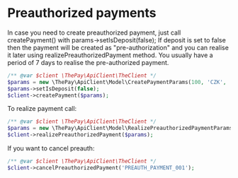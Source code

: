 # Preauthorized payments

In case you need to create preauthorized payment, just call createPayment() with params->setIsDeposit(false);
If deposit is set to false then the payment will be created as "pre-authorization" and you can realise it later using realizePreauthorizedPayment method. You usually have a period of 7 days to realise the pre-authorized payment.

```php
/** @var $client \ThePay\ApiClient\TheClient */
$params = new \ThePay\ApiClient\Model\CreatePaymentParams(100, 'CZK', 'PREAUTH_PAYMENT_001');
$params->setIsDeposit(false);
$client->createPayment($params);
```

To realize payment call:

```php
/** @var $client \ThePay\ApiClient\TheClient */
$params = new \ThePay\ApiClient\Model\RealizePreauthorizedPaymentParams(100, 'PREAUTH_PAYMENT_001');
$client->realizePreauthorizedPayment($params);
```

If you want to cancel preauth:

```php
/** @var $client \ThePay\ApiClient\TheClient */
$client->cancelPreauthorizedPayment('PREAUTH_PAYMENT_001');
```
